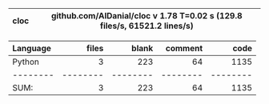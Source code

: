 cloc|github.com/AlDanial/cloc v 1.78  T=0.02 s (129.8 files/s, 61521.2 lines/s)
--- | ---

Language|files|blank|comment|code
:-------|-------:|-------:|-------:|-------:
Python|3|223|64|1135
--------|--------|--------|--------|--------
SUM:|3|223|64|1135
